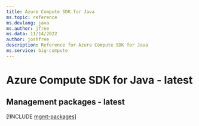 ```yaml
---
title: Azure Compute SDK for Java
ms.topic: reference
ms.devlang: java
ms.author: jfree
ms.data: 11/14/2022
author: joshfree
description: Reference for Azure Compute SDK for Java
ms.service: big-compute
---
```

# Azure Compute SDK for Java - latest

## Management packages - latest
[!INCLUDE [mgmt-packages](compute-mgmt-index.md)]